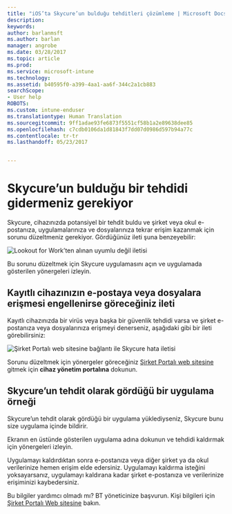 ```yaml
---
title: "iOS’ta Skycure’un bulduğu tehditleri çözümleme | Microsoft Docs"
description: 
keywords: 
author: barlanmsft
ms.author: barlan
manager: angrobe
ms.date: 03/28/2017
ms.topic: article
ms.prod: 
ms.service: microsoft-intune
ms.technology: 
ms.assetid: b40595f0-a399-4aa1-aa6f-344c2a1cb883
searchScope:
- User help
ROBOTS: 
ms.custom: intune-enduser
ms.translationtype: Human Translation
ms.sourcegitcommit: 9ff1adae93fe6873f5551cf58b1a2e89638dee85
ms.openlocfilehash: c7cdb0106da1d81843f7dd07d0986d597b94a77c
ms.contentlocale: tr-tr
ms.lasthandoff: 05/23/2017


---
```


# <a name="you-need-to-resolve-a-threat-found-by-skycure"></a>Skycure’un bulduğu bir tehdidi gidermeniz gerekiyor

Skycure, cihazınızda potansiyel bir tehdit buldu ve şirket veya okul e-postanıza, uygulamalarınıza ve dosyalarınıza tekrar erişim kazanmak için sorunu düzeltmeniz gerekiyor. Gördüğünüz ileti şuna benzeyebilir:

![Lookout for Work’ten alınan uyumlu değil iletisi](./media/ios-skycure-noncompliant-in-ssp.png)

Bu sorunu düzeltmek için Skycure uygulamasını açın ve uygulamada gösterilen yönergeleri izleyin.

## <a name="what-you-might-see-if-your-enrolled-device-is-blocked-from-accessing-email-or-files"></a>Kayıtlı cihazınızın e-postaya veya dosyalara erişmesi engellenirse göreceğiniz ileti

Kayıtlı cihazınızda bir virüs veya başka bir güvenlik tehdidi varsa ve şirket e-postanıza veya dosyalarınıza erişmeyi denerseniz, aşağıdaki gibi bir ileti görebilirsiniz:

![Şirket Portalı web sitesine bağlantı ile Skycure hata iletisi](./media/mtd-go-to-device-management-portal-android.png)

Sorunu düzeltmek için yönergeler göreceğiniz [Şirket Portalı web sitesine](http://portal.manage.microsoft.com) gitmek için **cihaz yönetim portalına** dokunun.

## <a name="example-of-an-app-that-skycure-sees-as-a-threat"></a>Skycure’un tehdit olarak gördüğü bir uygulama örneği

Skycure’un tehdit olarak gördüğü bir uygulama yüklediyseniz, Skycure bunu size uygulama içinde bildirir.

Ekranın en üstünde gösterilen uygulama adına dokunun ve tehdidi kaldırmak için yönergeleri izleyin.

Uygulamayı kaldırdıktan sonra e-postanıza veya diğer şirket ya da okul verilerinize hemen erişim elde edersiniz. Uygulamayı kaldırma isteğini yoksayarsanız, uygulamayı kaldırana kadar şirket e-postanıza ve verilerinize erişiminizi kaybedersiniz.

Bu bilgiler yardımcı olmadı mı? BT yöneticinize başvurun. Kişi bilgileri için [Şirket Portalı Web sitesine](http://portal.manage.microsoft.com) bakın.

